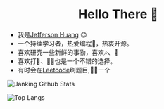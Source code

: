 <h1 align="center"> Hello There 👋 </h1>


* 我是[Jefferson Huang](https://jeffersonhuang.github.io) :blush:
* 一个持续学习者，热爱编程🤔，热衷开源。
* 喜欢研究一些新鲜的事物，喜欢🎶、📖
* 喜欢打🎾、🚴🏻也是一个不错的选择。
* 有时会在[Leetcode](https://leetcode-cn.com/u/jankinghuang/)刷题目,🥬🐓一个


![Janking Github Stats](https://github-readme-stats.vercel.app/api?username=JeffersonHuang&show_icons=true_color=fff&icon_color=0000FF&text_color=000000&bg_color=ffffff)

![Top Langs](https://github-readme-stats.vercel.app/api/top-langs/?username=JeffersonHuang&layout=compact&show_icons=true&theme=radical&hide_border=false&langs_count=8&hide=swift,kotlin,Ruby,Objective-C&text_color=000000&bg_color=ffffff)



